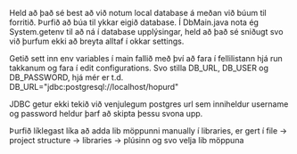 Held að það sé best að við notum local database á meðan við búum til forritið. Þurfið að búa til ykkar eigið database.
Í DbMain.java nota ég System.getenv til að ná í database upplýsingar, held að það sé sniðugt svo við þurfum ekki að breyta alltaf í okkar settings.

Getið sett inn env variables í main fallið með því að fara í fellilistann hjá run takkanum og fara í edit configurations.
Svo stilla DB_URL, DB_USER og DB_PASSWORD, hjá mér er t.d. DB_URL="jdbc:postgresql://localhost/hopurd"

JDBC getur ekki tekið við venjulegum postgres url sem inniheldur username og password heldur þarf að skipta þessu svona upp.

Þurfið líklegast líka að adda lib möppunni manually í libraries, er gert í file ->
project structure -> libraries -> plúsinn og svo velja lib möppuna